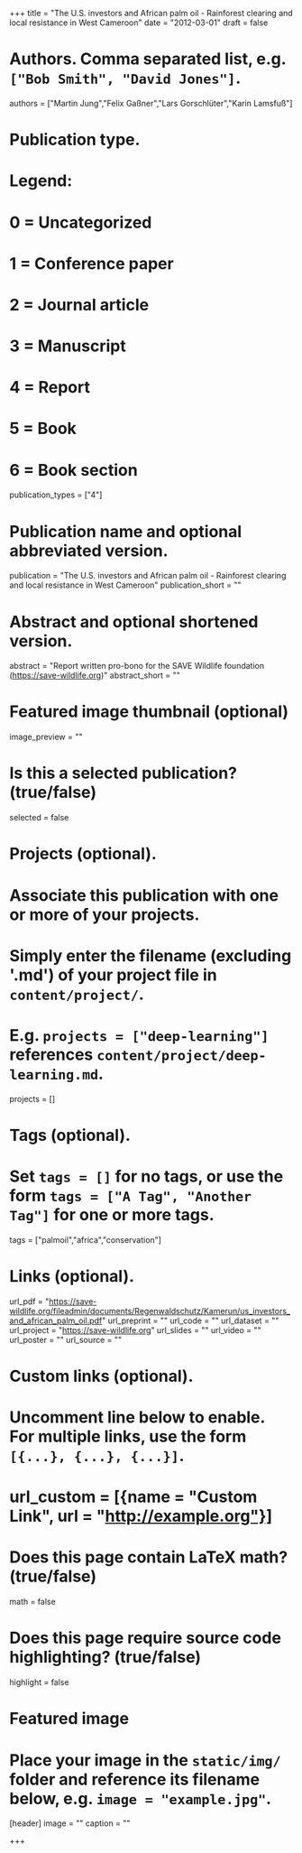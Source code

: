 +++
title = "The U.S. investors and African palm oil - Rainforest clearing and local resistance in West Cameroon"
date = "2012-03-01"
draft = false

# Authors. Comma separated list, e.g. `["Bob Smith", "David Jones"]`.
authors = ["Martin Jung","Felix Gaßner","Lars Gorschlüter","Karin Lamsfuß"]

# Publication type.
# Legend:
# 0 = Uncategorized
# 1 = Conference paper
# 2 = Journal article
# 3 = Manuscript
# 4 = Report
# 5 = Book
# 6 = Book section
publication_types = ["4"]

# Publication name and optional abbreviated version.
publication = "The U.S. investors and African palm oil - Rainforest clearing and local resistance in West Cameroon"
publication_short = ""

# Abstract and optional shortened version.
abstract = "Report written pro-bono for the SAVE Wildlife foundation (https://save-wildlife.org)"
abstract_short = ""

# Featured image thumbnail (optional)
image_preview = ""

# Is this a selected publication? (true/false)
selected = false

# Projects (optional).
#   Associate this publication with one or more of your projects.
#   Simply enter the filename (excluding '.md') of your project file in `content/project/`.
#   E.g. `projects = ["deep-learning"]` references `content/project/deep-learning.md`.
projects = []

# Tags (optional).
#   Set `tags = []` for no tags, or use the form `tags = ["A Tag", "Another Tag"]` for one or more tags.
tags = ["palmoil","africa","conservation"]

# Links (optional).
url_pdf = "https://save-wildlife.org/fileadmin/documents/Regenwaldschutz/Kamerun/us_investors_and_african_palm_oil.pdf"
url_preprint = ""
url_code = ""
url_dataset = ""
url_project = "https://save-wildlife.org"
url_slides = ""
url_video = ""
url_poster = ""
url_source = ""

# Custom links (optional).
#   Uncomment line below to enable. For multiple links, use the form `[{...}, {...}, {...}]`.
# url_custom = [{name = "Custom Link", url = "http://example.org"}]

# Does this page contain LaTeX math? (true/false)
math = false

# Does this page require source code highlighting? (true/false)
highlight = false

# Featured image
# Place your image in the `static/img/` folder and reference its filename below, e.g. `image = "example.jpg"`.
[header]
image = ""
caption = ""

+++

